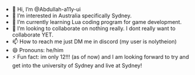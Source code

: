- 👋 Hi, I’m @Abdullah-a11y-ui
- 👀 I’m interested in Australia specifically Sydney.
- 🌱 I’m currently learning Lua coding program for game development.
- 💞️ I’m looking to collaborate on nothing really. I dont really want to collaborate YET.
- 📫 How to reach me just DM me in discord (my user is nolytheion)
- 😄 Pronouns: he/him
- ⚡ Fun fact: im only 12!!! (as of now) and I am looking forward to try and get into the university of Sydney and live at Sydney!

<!---
Abdullah-a11y-ui/Abdullah-a11y-ui is a ✨ special ✨ repository because its `README.md` (this file) appears on your GitHub profile.
You can click the Preview link to take a look at your changes.
--->
